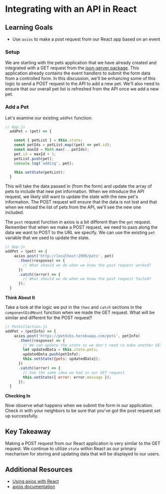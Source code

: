 # Integrating with an API in React

## Learning Goals

- Use `axios` to make a post request from our React app based on an event

### Setup

We are starting with the pets application that we have already created and integrated with a GET request from the [json-server package](https://www.npmjs.com/package/json-server).  This application already contains the event handlers to submit the form data from a controlled form. In this discussion, we'll be enhancing some of this logic to send a POST request to the API to add a new pet. We'll also need to ensure that our overall pet list is refreshed from the API once we add a new pet.

### Add a Pet

Let's examine our existing `addPet` function:

```javascript
// App.js
  addPet = (pet) => {

    const { petList } = this.state;
    const petIds = petList.map((pet) => pet.id);
    const maxId = Math.max(...petIds);
    pet.id = maxId + 1;
    petList.push(pet);
    console.log('adding', pet);

    this.setState(petList);
  }
```

This will take the data passed in (from the form) and update the array of pets to include that new pet information. When we introduce the API request, we likely still want to update the state with the new pet's information. The POST request will ensure that the data is not lost and that when we reload the list of pets from the API, we'll see the new one included.

The `post` request function in axios is a bit different than the `get` request. Remember that when we make a POST request, we need to pass along the data we want to POST to the URL we specify. We can use the existing `pet` variable that we used to update the state.

```javascript
// App.js
addPet = (pet) => {
    axios.post('http://localhost:2999/pets', pet)
      .then((response) => {
        // What should we do when we know the post request worked?
      })
      .catch((error) => {
        // What should we do when we know the post request failed?
      });
  }
```

**Think About It**

Take a look at the logic we put in the `then` and `catch` sections in the `componentDidMount` function when we made the GET request. What will be similar and different for the POST request?

```javascript
// PetCollection.js
addPet = (petInfo) => {
    axios.post('https://petdibs.herokuapp.com/pets', petInfo)
      .then((response) => {
        // We can update the state so we don't need to make another GET request
        let updatedData = this.state.pets;
        updatedData.push(petInfo);
        this.setState({pets: updatedData});
      })
      .catch((error) => {
        // Use the same idea we had in our GET request
        this.setState({ error: error.message });
      });
  }
```

**Checking In**

Now observe what happens when we submit the form in our application. Check in with your neighbors to be sure that you've got the post request set up successfully.

## Key Takeaway
Making a POST request from our React application is very similar to the GET request. We continue to utilize `state` within React as our primary mechanism for storing and updating data that will be displayed to our users.

## Additional Resources
- [Using axios with React](https://alligator.io/react/axios-react/)
- [axios documentation](https://github.com/axios/axios)
